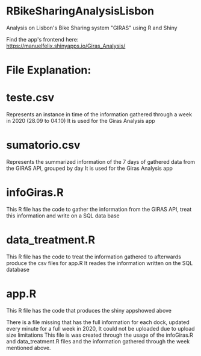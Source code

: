 # RBikeSharingAnalysisLisbon
Analysis on Lisbon's Bike Sharing system "GIRAS" using R and Shiny

Find the app's frontend here: https://manuelfelix.shinyapps.io/Giras_Analysis/

# File Explanation:

# teste.csv
  Represents an instance in time of the information gathered through a week in 2020 (28.09 to 04.10)
  It is used for the Giras Analysis app
  
# sumatorio.csv
  Represents the summarized information of the 7 days of gathered data from the GIRAS API, grouped by day
  It is used for the Giras Analysis app
  
# infoGiras.R
  This R file has the code to gather the information from the GIRAS API, treat this information and write on a SQL data base
  
# data_treatment.R
  This R file has the code to treat the information gathered to afterwards produce the csv files for app.R
  It reades the information written on the SQL database
  
# app.R
  This R file has the code that produces the shiny appshowed above
  
There is a file missing that has the full information for each dock, updated every minute for a full week in 2020, It could not be uploaded due to upload size limitations
This file is was created through the usage of the infoGiras.R and data_treatment.R files and the information gathered through the week mentioned above.
